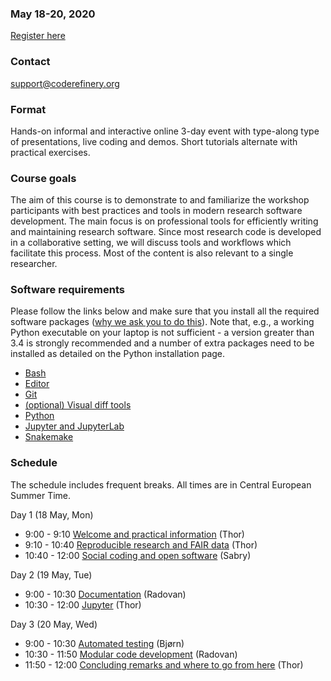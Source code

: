 

### May 18-20, 2020

<a class="btn btn-success" href="https://indico.neic.no/event/140/" data-mode="1" target="_blank">Register here</a>

### Contact

support@coderefinery.org


### Format

Hands-on informal and interactive online 3-day event with type-along type of
presentations, live coding and demos. Short tutorials alternate with practical
exercises.


### Course goals

The aim of this course is to demonstrate to and familiarize the workshop participants with best practices and tools in modern research software development. The main focus is on professional tools for efficiently writing and maintaining research software. Since most research code is developed in a collaborative setting, we will discuss tools and workflows which facilitate this process. Most of the content is also relevant to a single researcher.


### **Software requirements**

Please follow the links below and make sure that you install all the required software packages
([why we ask you to do this](https://coderefinery.github.io/installation/#why-are-we-asking-participants-to-install-software)).
Note that, e.g., a working Python executable on your laptop is not sufficient -
a version greater than 3.4 is strongly recommended and a number of extra
packages need to be installed as detailed on the Python installation page.

- [Bash](https://coderefinery.github.io/installation/bash/)
- [Editor](https://coderefinery.github.io/installation/editors/)
- [Git](https://coderefinery.github.io/installation/git/)
- [(optional) Visual diff tools](https://coderefinery.github.io/installation/difftools/)
- [Python](https://coderefinery.github.io/installation/python/)
- [Jupyter and JupyterLab](https://coderefinery.github.io/installation/jupyter)
- [Snakemake](https://coderefinery.github.io/installation/snakemake)


### Schedule

The schedule includes frequent breaks.  All times are in Central
European Summer Time.

Day 1 (18 May, Mon)
- 9:00 - 9:10
  [Welcome and practical information](https://github.com/coderefinery/workshop-intro/blob/master/README.md)
  (Thor)
- 9:10 - 10:40
  [Reproducible research and FAIR data](https://coderefinery.github.io/reproducible-research/)
  (Thor)
- 10:40 - 12:00
  [Social coding and open software](https://cicero.xyz/v3/remark/0.14.0/github.com/coderefinery/social-coding/master/talk.md) 
  (Sabry)

Day 2 (19 May, Tue)
- 9:00 - 10:30
  [Documentation](https://coderefinery.github.io/documentation/)
  (Radovan)
- 10:30 - 12:00
  [Jupyter](https://coderefinery.github.io/jupyter/)
  (Thor)

Day 3 (20 May, Wed)
- 9:00 - 10:30
  [Automated testing](https://coderefinery.github.io/testing/)
  (Bjørn)
- 10:30 - 11:50
  [Modular code development](https://cicero.xyz/v3/remark/0.14.0/github.com/coderefinery/modular-code-development/master/talk.md)
  (Radovan)
- 11:50 - 12:00
  [Concluding remarks and where to go from here](https://github.com/coderefinery/workshop-outro/blob/master/README.md)
  (Thor)
